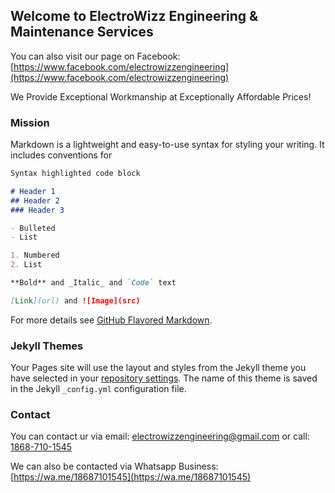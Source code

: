 ## Welcome to ElectroWizz Engineering & Maintenance Services

You can also visit our page on Facebook: [https://www.facebook.com/electrowizzengineering](https://www.facebook.com/electrowizzengineering)


We Provide Exceptional Workmanship at Exceptionally Affordable Prices!

### Mission

Markdown is a lightweight and easy-to-use syntax for styling your writing. It includes conventions for

```markdown
Syntax highlighted code block

# Header 1
## Header 2
### Header 3

- Bulleted
- List

1. Numbered
2. List

**Bold** and _Italic_ and `Code` text

[Link](url) and ![Image](src)
```

For more details see [GitHub Flavored Markdown](https://guides.github.com/features/mastering-markdown/).

### Jekyll Themes

Your Pages site will use the layout and styles from the Jekyll theme you have selected in your [repository settings](https://github.com/ElectroWizz/Engineering/settings). The name of this theme is saved in the Jekyll `_config.yml` configuration file.

### Contact

You can contact ur via email: [electrowizzengineering@gmail.com](electrowizzengineering@gmail.com)  or call: [1868-710-1545](1868-710-1545)

We can also be contacted via Whatsapp Business: [https://wa.me/18687101545](https://wa.me/18687101545)
